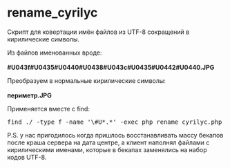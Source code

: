 rename_cyrilyc
==============

Скрипт для ковертации имён файлов из UTF-8 сокращений в кирилические символы.

Из файлов именованных вроде: <br>	
<b>#U043f#U0435#U0440#U0438#U043c#U0435#U0442#U0440.JPG</b>

Преобразуем в нормальные кирилические символы:<br>	
<b>периметр.JPG</b>

Применяется вместе с find:
<pre>find ./ -type f -name '\#U*.*' -exec php rename_cyrilyc.php {} \;</pre>

P.S. у нас пригодилось когда пришлось восстанавливать массу бекапов после краша сервера на дата центре, а клиент наполнял файлами с кирилическими именами, которые в бекапах заменялись на набор кодов UTF-8.
